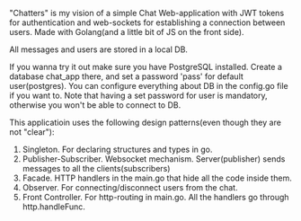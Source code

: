 "Chatters" is my vision of a simple Chat Web-application with JWT tokens for authentication and web-sockets for establishing a connection between users. 
Made with Golang(and a little bit of JS on the front side).

All messages and users are stored in a local DB.

If you wanna try it out make sure you have PostgreSQL installed.
Create a database chat_app there, and set a password 'pass' for default user(postgres).
You can configure everything about DB in the config.go file if you want to.
Note that having a set password for user is mandatory, otherwise you won't be able to connect to DB.

This applicatioin uses the following design patterns(even though they are not "clear"):
1. Singleton. For declaring structures and types in go.
2. Publisher-Subscriber. Websocket mechanism. Server(publisher) sends messages to all the clients(subscribers)
3. Facade. HTTP handlers in the main.go that hide all the code inside them.
4. Observer. For connecting/disconnect users from the chat.
5. Front Controller. For http-routing in main.go. All the handlers go through http.handleFunc.